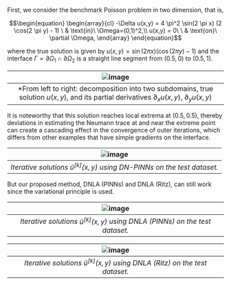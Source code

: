 First, we consider the benchmark Poisson problem in two dimension, that is,
```math
\begin{equation}
\begin{array}{cl}
-\Delta u(x,y)  = 4 \pi^2 \sin(2 \pi x)  (2 \cos(2 \pi y) - 1)  \ & \text{in}\ \Omega=(0,1)^2,\\
u(x,y) = 0\ \ & \text{on}\ \partial \Omega,
\end{array}
\end{equation}
```
where the true solution is given by $u(x,y) = \sin(2\pi x)(\cos(2\pi y)-1)$ and the interface $\Gamma=\partial\Omega_1\cap\partial\Omega_2$ is a straight line segment from $(0.5,0)$ to $(0.5,1)$. 

|![image](https://github.com/AI4SC-TJU/DDLM/assets/93070782/45867af9-580d-4015-ab87-6935ec7aa7a3)|
|:--------------------------------------------------------------:|
| *From left to right: decomposition into two subdomains, true solution $`u(x,y)`$, and its partial derivatives $`\partial_x u(x,y)`$, $`\partial_y u(x,y)`$ |



It is noteworthy that this solution reaches local extrema at $(0.5,0.5)$, thereby deviations in estimating the Neumann trace at and near the extreme point can create a cascading effect in the convergence of outer iterations, which differs from other examples that have simple gradients on the interface.


|![image](https://github.com/AI4SC-TJU/DDLM/assets/93070782/3f050a5b-10eb-4fc4-9cf3-de32d7a6f2d5)|
|:--------------------------------------------------------------:|
| *Iterative solutions $`\hat{u}^{[k]}(x,y)`$ using DN-PINNs on the test dataset.* |


But our proposed method, DNLA (PINNs) and DNLA (Ritz), can still work since the variational principle is used.


|![image](https://github.com/AI4SC-TJU/DDLM/assets/93070782/0bef6490-812e-43ac-bc23-01b1d0a1f004)|
|:--------------------------------------------------------------:|
| *Iterative solutions $`\hat{u}^{[k]}(x,y)`$ using DNLA (PINNs) on the test dataset.* |

|![image](https://github.com/AI4SC-TJU/DDLM/assets/93070782/76b05d6d-d4bf-4b4d-852c-d1d6eaad60ca)|
|:--------------------------------------------------------------:|
| *Iterative solutions $`\hat{u}^{[k]}(x,y)`$ using DNLA (Ritz) on the test dataset.* |


